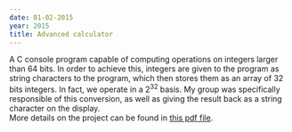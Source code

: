 ```yaml
---
date: 01-02-2015
year: 2015
title: Advanced calculator
---
```


A C console program capable of computing operations on integers larger than 64 bits. In order to achieve this, integers are given to the program as string characters to the program, which then stores them as an array of 32 bits integers. In fact, we operate in a 2<sup>32</sup> basis. My group was specifically responsible of this conversion, as well as giving the result back as a string character on the display.<br> More details on the project can be found in [this pdf file](assets/pdf/projet-crypto.pdf).
